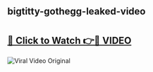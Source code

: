 ## bigtitty-gothegg-leaked-video 

# <h2><a href="http://freeplayer.one?title=bigtitty-gothegg-leaked-video&ref=21J">🔗 Click to Watch 👉🔴 VIDEO</a></h2>

<a href="http://freeplayer.one?title=bigtitty-gothegg-leaked-video&ref=21J" rel="nofollow" data-target="animated-image.originalLink"><img src="https://i.ibb.co.com/xMMVF88/686577567.gif" alt="Viral Video Original" style="max-width: 100%; display: inline-block;" data-target="animated-image.originalImage"></a>

